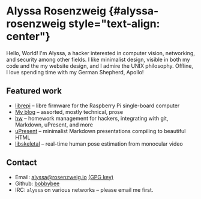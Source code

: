 Alyssa Rosenzweig {#alyssa-rosenzweig style="text-align: center"}
=================

Hello, World! I'm Alyssa, a hacker interested in computer vision,
networking, and security among other fields. I like minimalist design,
visible in both my code and the my website design, and I admire the UNIX
philosophy. Offline, I love spending time with my German Shepherd,
Apollo!

Featured work
-------------

-   [librepi](//github.com/librepi) – libre firmware for the Raspberry
    Pi single-board computer
-   [My blog](//blog.rosenzweig.io) – assorted, mostly technical, prose
-   [hw](https://github.com/bobbybee/hw) – homework management for
    hackers, integrating with git, Markdown, uPresent, and more
-   [uPresent](//github.com/bobbybee/uPresent) – minimalist Markdown
    presentations compiling to beautiful HTML
-   [libskeletal](//github.com/bobbybee/libskeletal) – real-time human
    pose estimation from monocular video

Contact
-------

-   Email: <alyssa@rosenzweig.io> [(GPG key)](/gpg.pub)
-   Github: [bobbybee](//github.com/bobbybee)
-   IRC: `alyssa` on various networks – please email me first.

